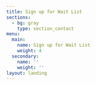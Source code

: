 ```yaml
---
title: Sign up for Wait List
sections:
  - bg: gray
    type: section_contact
menu:
  main:
    name: Sign up for Wait List
    weight: 4
  secondary:
    name: ''
    weight: ''
layout: landing
---
```


